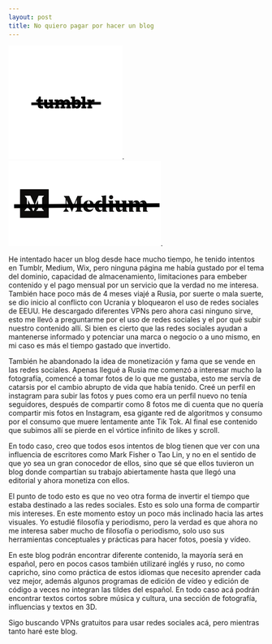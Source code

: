 ```yaml
---
layout: post
title: No quiero pagar por hacer un blog
---
```

![no quiero pagar](/images/post1.png). ![no quiero pagar](/images/post11.png).


He intentado hacer un blog desde hace mucho tiempo, he tenido intentos en Tumblr, Medium, Wix, pero ninguna página me había gustado por el tema del dominio, capacidad de almacenamiento, limitaciones para embeber contenido y el pago mensual por un servicio que la verdad no me interesa. También hace poco más de 4 meses viajé a Rusia, por suerte o mala suerte, se dio inicio al conflicto con Ucrania y bloquearon el uso de redes sociales de EEUU. He descargado diferentes VPNs pero ahora casi ninguno sirve, esto me llevó a preguntarme por el uso de redes sociales y el por qué subir nuestro contenido allí. Si bien es cierto que las redes sociales ayudan a mantenerse informado y potenciar una marca o negocio o a uno mismo, en mi caso es más el tiempo gastado que invertido.


También he abandonado la idea de monetización y fama que se vende en las redes sociales. Apenas llegué a Rusia me comenzó a interesar mucho la fotografía, comencé a tomar fotos de lo que me gustaba, esto me servía de catarsis por el cambio abrupto de vida que había tenido. Creé un perfil en instagram para subir las fotos y pues como era un perfil nuevo no tenía seguidores, después de compartir como 8 fotos me di cuenta que no quería compartir mis fotos en Instagram, esa gigante red de algoritmos y consumo por el consumo que muere lentamente ante Tik Tok. Al final ese contenido que subimos allí se pierde en el vórtice infinito de likes y scroll. 

En todo caso, creo que todos esos intentos de blog tienen que ver con una influencia de escritores como Mark Fisher o Tao Lin, y no en el sentido de que yo sea un gran conocedor de ellos, sino que sé que ellos tuvieron un blog donde compartían su trabajo abiertamente hasta que llegó una editorial y ahora monetiza con ellos.

El punto de todo esto es que no veo otra forma de invertir el tiempo que estaba destinado a las redes sociales. Esto es solo una forma de compartir mis intereses. En este momento estoy un poco más inclinado hacia las artes visuales. Yo estudié filosofía y periodismo, pero la verdad es que ahora no me interesa saber mucho de filosofía o periodismo, solo uso sus herramientas conceptuales y prácticas para hacer fotos, poesía y vídeo. 

En este blog podrán encontrar diferente contenido, la mayoría será en español, pero en pocos casos también utilizaré inglés y ruso, no como capricho, sino como práctica de estos idiomas que necesito aprender cada vez mejor, además algunos programas de edición de vídeo y edición de código a veces no integran las tildes del español. En todo caso acá podrán encontrar textos cortos sobre música y cultura, una sección de fotografía, influencias y textos en 3D. 

Sigo buscando VPNs gratuitos para usar redes sociales acá, pero mientras tanto haré este blog. 
 
